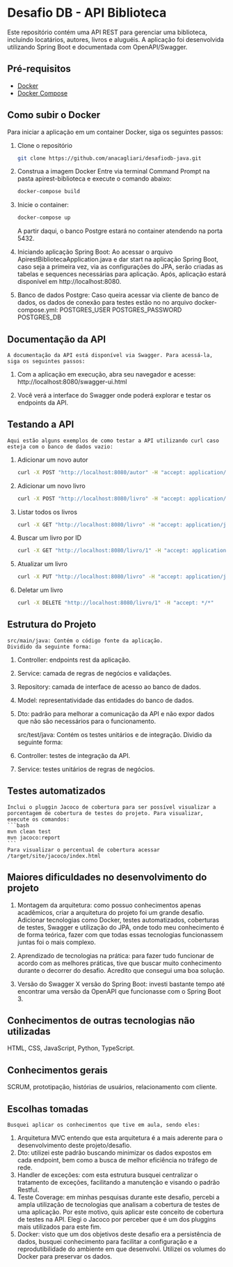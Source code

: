 # Desafio DB - API Biblioteca
Este repositório contém uma API REST para gerenciar uma biblioteca, incluindo locatários, autores, livros e aluguéis. A aplicação foi desenvolvida utilizando Spring Boot e documentada com OpenAPI/Swagger.

## Pré-requisitos
- [Docker](https://www.docker.com/get-started)
- [Docker Compose](https://docs.docker.com/compose/install/)

## Como subir o Docker
Para iniciar a aplicação em um container Docker, siga os seguintes passos:

1. Clone o repositório
    ```bash
    git clone https://github.com/anacagliari/desafiodb-java.git
    ```

2. Construa a imagem Docker
    Entre via terminal Command Prompt na pasta apirest-biblioteca e execute o comando abaixo:
    ```bash
    docker-compose build
    ```

3. Inicie o container:
    ```bash
    docker-compose up
    ```
    A partir daqui, o banco Postgre estará no container atendendo na porta 5432.

4. Iniciando aplicação Spring Boot:
    Ao acessar o arquivo ApirestBibliotecaApplication.java e dar start na aplicação Spring Boot, caso seja a primeira vez, via as configurações do JPA, serão criadas as tabelas e sequences necessárias para aplicação.
    Após, aplicação estará disponível em http://localhost:8080.

5. Banco de dados Postgre:
Caso queira acessar via cliente de banco de dados, os dados de conexão para testes estão no no arquivo docker-compose.yml:
    POSTGRES_USER
    POSTGRES_PASSWORD
    POSTGRES_DB

## Documentação da API
    A documentação da API está disponível via Swagger. Para acessá-la, siga os seguintes passos:

1. Com a aplicação em execução, abra seu navegador e acesse: http://localhost:8080/swagger-ui.html

2. Você verá a interface do Swagger onde poderá explorar e testar os endpoints da API.

## Testando a API
    Aqui estão alguns exemplos de como testar a API utilizando curl caso esteja com o banco de dados vazio:

1. Adicionar um novo autor
    ```bash
    curl -X POST "http://localhost:8080/autor" -H "accept: application/json" -H "Content-Type: application/json" -d "{ \"nome\": \"Miguel de Cervantes\", \"sexo\": \"Masculino\",  \"anoNascimento\": 1547, \"cpf\": \"66622244488\" }"
    ```

2. Adicionar um novo livro
    ```bash
    curl -X POST "http://localhost:8080/livro" -H "accept: application/json" -H "Content-Type: application/json" -d "{ \"nome\": \"Dom Quixote\", \"isbn\": \"9783161484100\" , \"dataPublicacao\": 1605-01-16, \"autores\": [ { \"id:\" 5 } ] }"
    ```

3. Listar todos os livros
    ```bash
    curl -X GET "http://localhost:8080/livro" -H "accept: application/json"
    ```

4. Buscar um livro por ID
    ```bash
    curl -X GET "http://localhost:8080/livro/1" -H "accept: application/json"
    ```

5. Atualizar um livro
    ```bash
    curl -X PUT "http://localhost:8080/livro" -H "accept: application/json" -H "Content-Type: application/json" -d "{ \"id\": 1, \"nome\": \"Dom Quixote II\", \"isbn\": \"9783161484100\" , \"dataPublicacao\": 1605-01-16, \"autores\": [ { \"id:\" 5 } ] }"
    ```

6. Deletar um livro
    ```bash
    curl -X DELETE "http://localhost:8080/livro/1" -H "accept: */*"
    ```

## Estrutura do Projeto
    src/main/java: Contém o código fonte da aplicação.
    Dividido da seguinte forma:
1. Controller: endpoints rest da aplicação.
2. Service: camada de regras de negócios e validações.
3. Repository: camada de interface de acesso ao banco de dados.
4. Model: representatividade das entidades do banco de dados.
5. Dto: padrão para melhorar a comunicação da API e não expor dados que não são necessários para o funcionamento.

    src/test/java: Contém os testes unitários e de integração.
    Dividio da seguinte forma:
1. Controller: testes de integração da API.
2. Service: testes unitários de regras de negócios.

## Testes automatizados
    Inclui o pluggin Jacoco de cobertura para ser possível visualizar a porcentagem de cobertura de testes do projeto. Para visualizar, execute os comandos:
    ```bash
    mvn clean test
    mvn jacoco:report
    ```
    Para visualizar o percentual de cobertura acessar /target/site/jacoco/index.html

## Maiores dificuldades no desenvolvimento do projeto
1. Montagem da arquitetura: como possuo conhecimentos apenas acadêmicos, criar a arquitetura do projeto foi um grande desafio. Adicionar tecnologias como Docker, testes automatizados, coberturas de testes, Swagger e utilização do JPA, onde todo meu conhecimento é de forma teórica, fazer com que todas essas tecnologias funcionassem juntas foi o mais complexo.

2. Aprendizado de tecnologias na prática: para fazer tudo funcionar de acordo com as melhores práticas, tive que buscar muito conhecimento durante o decorrer do desafio. Acredito que consegui uma boa solução.

3. Versão do Swagger X versão do Spring Boot: investi bastante tempo até encontrar uma versão da OpenAPI que funcionasse com o Spring Boot 3.

## Conhecimentos de outras tecnologias não utilizadas
HTML, CSS, JavaScript, Python, TypeScript.

## Conhecimentos gerais
SCRUM, prototipação, histórias de usuários, relacionamento com cliente.

## Escolhas tomadas
    Busquei aplicar os conhecimentos que tive em aula, sendo eles:
1. Arquitetura MVC entendo que esta arquitetura é a mais aderente para o desenvolvimento deste projeto/desafio.
2. Dto: utilizei este padrão buscando minimizar os dados expostos em cada endpoint, bem como a busca de melhor eficiência no tráfego de rede.
3. Handler de exceções: com esta estrutura busquei centralizar o tratamento de exceções, facilitando a manutenção e visando o padrão Restful.
4. Teste Coverage: em minhas pesquisas durante este desafio, percebi a ampla utilização de tecnologias que analisam a cobertura de testes de uma aplicação. Por este motivo, quis aplicar este conceito de cobertura de testes na API. Elegi o Jacoco por perceber que é um dos pluggins mais utilizados para este fim.
5. Docker: visto que um dos objetivos deste desafio era a persistência de dados, busquei conhecimento para facilitar a configuração e a reprodutibilidade do ambiente em que desenvolvi. Utilizei os volumes do Docker para preservar os dados. 